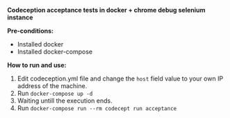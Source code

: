 **Codeception acceptance tests in docker + chrome debug selenium instance**

**Pre-conditions:**
- Installed docker
- Installed docker-compose

**How to run and use:**
1. Edit codeception.yml file and change the `host` field value to your own IP address of the machine.
2. Run `docker-compose up -d`
3. Waiting untill the execution ends.
4. Run `docker-compose run --rm codecept run acceptance`
